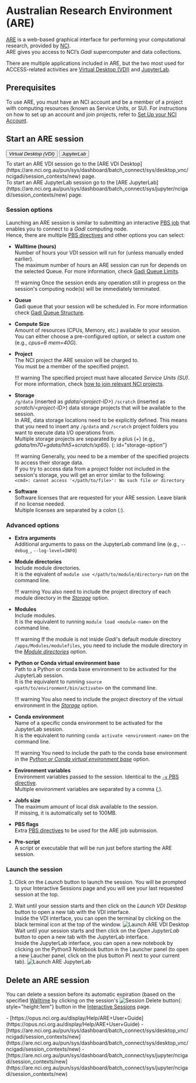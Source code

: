 # Australian Research Environment (ARE)

[ARE](https://are.nci.org.au) is a web-based graphical interface for performing your computational research, provided by [NCI](https://nci.org.au).<br>
ARE gives you access to NCI’s _Gadi_ supercomputer and data collections.

There are multiple applications included in ARE, but the two most used for ACCESS-related activities are [Virtual Desktop (VDI)](#vdi) and [JupyterLab](#jupyterlab).

## Prerequisites
To use ARE, you must have an NCI account and be a member of a project with computing resources (known as Service Units, or SU). For instructions on how to set up an account and join projects, refer to [Set Up your NCI Account](/getting_started/set_up_nci_account).

## Start an ARE session
<!-- Tab labels -->
<div class="tabLabels" label="are-apps" style="margin-bottom: 0.5rem;">
    <button id="vdi"><i>Virtual Desktop (VDI)</i></button>
    <button id="jupyterlab"><i>JupyterLab</i></button>
</div>
<div tabcontentfor="vdi" markdown>
To start an ARE VDI session go to the [ARE VDI Desktop](https://are.nci.org.au/pun/sys/dashboard/batch_connect/sys/desktop_vnc/ncigadi/session_contexts/new) page.
</div>
<div tabcontentfor="jupyterlab" markdown>
To start an ARE JupyterLab session go to the [ARE JupyterLab](https://are.nci.org.au/pun/sys/dashboard/batch_connect/sys/jupyter/ncigadi/session_contexts/new) page.
</div>

### Session options
Launching an ARE session is similar to submitting an interactive [PBS job](https://opus.nci.org.au/display/Help/4.+PBS+Jobs) that enables you to connect to a _Gadi_ computing node.<br>
Hence, there are multiple [PBS directives](https://opus.nci.org.au/display/Help/PBS+Directives+Explained) and other options you can select:

- **<span id="walltime-option">Walltime (hours)</span>**<br>
    Number of hours your VDI session will run for (unless manually ended earlier).<br>
    The maximum number of hours an ARE session can run for depends on the selected Queue. For more information, check [Gadi Queue Limits](https://opus.nci.org.au/display/Help/Queue+Limits).

    !!! warning
        Once the session ends any operation still in progress on the session's computing node(s) will be immediately terminated.

- **Queue**<br>
    Gadi queue that your session will be scheduled in. For more information check [Gadi Queue Structure](https://opus.nci.org.au/display/Help/Queue+Structure).

- **Compute Size**<br>
    Amount of resources (CPUs, Memory, etc.) available to your session.<br>
    You can either choose a pre-configured option, or select a custom one (e.g., _cpus=6 mem=40G_).

- **Project**<br>
    The NCI project the ARE session will be charged to.<br>
    You must be a member of the specified project.
    
    !!! warning
        The specified project must have allocated _Service Units (SU)_.<br>
        For more information, check [how to join relevant NCI projects](/getting_started/set_up_nci_account#join-relevant-nci-projects).

- **Storage**<br>
    `/g/data` (inserted as _gdata/&lt;project-ID&gt;_) `/scratch` (inserted as _scratch/&lt;project-ID&gt;_) data storage projects that will be available to the session.<br>
    In ARE, data storage locations need to be explicitly defined. This means that you need to insert any `/g/data` and `/scratch` project folders you want to execute data I/O operations from.<br>
    Multiple storage projects are separated by a plus (_+_) (e.g., _gdata/tm70+gdata/hh5+scratch/xp65_).
{: id="storage-option"}

    !!! warning
        Generally, you need to be a member of the specified projects to access their storage data.<br>
        If you try to access data from a project folder not included in the session's storage, you will get an error similar to the following:<br>
        `<cmd>: cannot access '</path/to/file>': No such file or directory`

- **Software**<br>
    Software licenses that are requested for your ARE session. Leave blank if no license needed.<br>
    Multiple licenses are separated by a colon (_:_).

### Advanced options
<div tabcontentfor="jupyterlab" markdown>

- **Extra arguments**<br>
    Additional arguments to pass on the JupyterLab command line (e.g., `--debug_`, `--log-level=INFO`)

- **<span id="module-directories-option">Module directories<span>**<br>
    Include module directories.<br>
    It is the eqivalent of `module use </path/to/module/directory>` run on the command line.
    
    !!! warning 
        You also need to include the project directory of each module directory in the [_Storage_](#storage-option) option.

- **Modules**<br>
    Include modules.<br>
    It is the equivalent to running `module load <module-name>` on the command line.
    
    !!! warning
        If the module is not inside _Gadi_'s default module directory `/apps/Modules/modulefiles`, you need to include the module directory in the [_Module directories_](#module-directories-option) option.

- **<span id="venv-base-option">Python or Conda virtual environment base</span>**<br>
    Path to a Python or conda base environment to be activated for the JupyterLab session.<br>
    It is the equivalent to running `source <path/to/environment/bin/activate>` on the command line.
            
    !!! warning 
        You also need to include the project directory of the virtual environment in the [_Storage_](#storage-option) option.

- **Conda environment**<br>
    Name of a specific conda environment to be activated for the JupyterLab session.<br>
    It is the equivalent to running `conda activate <environment-name>` on the command line.
            
    !!! warning
        You need to include the path to the conda base environment in the [_Python or Conda virtual environment base_](#venv-base-option) option.
</div>

- **Environment variables** <br>
    Environment variables passed to the session. Identical to the [`-v` PBS directive](https://opus.nci.org.au/display/Help/PBS+Directives+Explained#PBSDirectivesExplained--v%3Cvar=10,%22var2='A,B'%22%3E).<br>
    Multiple environment variables are separated by a comma (_,_).

- **Jobfs size**<br>
    The maximum amount of local disk available to the session.<br>
    If missing, it is automatically set to 100MB.

- **PBS flags**<br>
    Extra [PBS directives](https://opus.nci.org.au/display/Help/PBS+Directives+Explained) to be used for the ARE job submission.

- **Pre-script**<br>
    A script or executable that will be run just before starting the ARE session.

### Launch the session

1. Click on the <i>Launch</i> button to launch the session. You will be prompted to your Interactive Sessions page and you will see your last requested session at the top.

2. <span tabcontentfor="vdi" markdown> 
    Wait until your session starts and then click on the <i>Launch VDI Desktop</i> button to open a new tab with the VDI interface.<br>
    Inside the VDI interface, you can open the terminal by clicking on the black terminal icon at the top of the window.
    <img src="/assets/launch_are_vdi_desktop.gif" alt="Launch ARE VDI Desktop" class="example-img" loading="lazy"/>
    </span>
    
    <span tabcontentfor="jupyterlab">
    Wait until your session starts and then click on the <i>Open JupyterLab</i> button to open a new tab with the JupyterLab interface.<br>
    Inside the JupyterLab interface, you can open a new notebook by clicking on the Python3 Notebook button in the Launcher panel (to open a new Laucher panel, click on the plus button <img src="/assets/jupyterlab_plus_button.png" alt="Plus button" style="height:1em"/> next to your current tab).
    <img src="/assets/launch_are_jupyterlab.gif" alt="Launch ARE JupyterLab" class="example-img" loading="lazy"/>
    </span>

## Delete an ARE session
You can delete a session before its automatic expiration (based on the specified [Walltime](#walltime-option) by clicking on the session's ![Session Delete button](/assets/session_delete_button.png){: style="height:1em"} button in the [Interactive Sessions](https://are.nci.org.au/pun/sys/dashboard/batch_connect/sessions) page.

<custom-references>
- [https://opus.nci.org.au/display/Help/ARE+User+Guide](https://opus.nci.org.au/display/Help/ARE+User+Guide)
- [https://are.nci.org.au/pun/sys/dashboard/batch_connect/sys/desktop_vnc/ncigadi/session_contexts/new](https://are.nci.org.au/pun/sys/dashboard/batch_connect/sys/desktop_vnc/ncigadi/session_contexts/new)
- [https://are.nci.org.au/pun/sys/dashboard/batch_connect/sys/jupyter/ncigadi/session_contexts/new](https://are.nci.org.au/pun/sys/dashboard/batch_connect/sys/jupyter/ncigadi/session_contexts/new)
</custom-references>

<!-- Add specific style to fix big gap between ul elements divided because of the tab content-->
<style>
    ul:has(#venv-base-option) {
        margin-bottom: 0;
    }
    div[tabcontentfor="jupyterlab"] + ul,
    div[tabcontentfor="jupyterlab"] + ul > li:first-child > p:first-child {
        margin-top: 0;
    }
</style>
